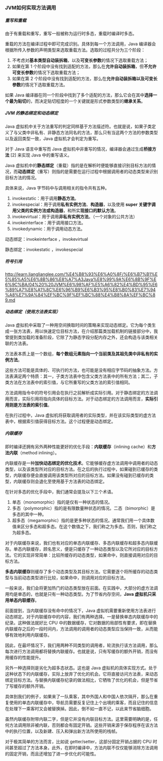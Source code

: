 ### JVM如何实现方法调用

##### 重写和重载

由于有重载和重写，重写一般被称为运行时多态，重载时编译时多态。

重载的方法在编译过程中即可完成识别。具体到每一个方法调用，Java 编译器会根据所传入参数的声明类型来选取重载方法。选取的过程共分为三个阶段：

1. 不考虑对**基本类型自动装拆箱**，以及**可变长参数**的情况下选取重载方法；
2. 如果在第 1 个阶段中没有找到适配的方法，那么在**允许自动装拆箱**，但**不允许可变长参数**的情况下选取重载方法；
3. 如果在第 2 个阶段中没有找到适配的方法，那么在**允许自动装拆箱以及可变长参数**的情况下选取重载方法。

如果 Java 编译器在同一个阶段中找到了多个适配的方法，那么它会在其中**选择一个最为贴切**的，而决定贴切程度的一个关键就是形式参数类型的**继承关系**。

##### JVM 的静态绑定和动态绑定

Java 虚拟机中关于方法重写的判定同样基于方法描述符。也就是说，如果子类定义了与父类中非私有、非静态方法同名的方法，那么只有当这两个方法的参数类型以及返回类型一致，Java 虚拟机才会判定为重写。

对于 Java 语言中重写而 Java 虚拟机中非重写的情况，编译器会通过生成**桥接方法** [2] 来实现 Java 中的重写语义。

Java 虚拟机中的**静态绑定**（重载）指的是在解析时便能够直接识别目标方法的情况，而**动态绑定**（重写）则指的是需要在运行过程中根据调用者的动态类型来识别目标方法的情况。

具体来说，Java 字节码中与调用相关的指令共有五种。

1. invokestatic：用于调用**静态方法**。
2. invokespecial：用于调用**私有实例方法**、**构造器**，以及使用 **super 关键字调用父类的实例方法或构造器**，和所实**现接口的默认方法**。
3. invokevirtual：用于调用**非私有实例方法**。（一个对象的公共方法）
4. invokeinterface：用于调用接口方法。
5. invokedynamic：用于调用动态方法。

动态绑定：invokeinterface ，invokevirtual 

静态绑定：invokestatic ，invokespecial 

##### 符号引用

http://learn.lianglianglee.com/%E4%B8%93%E6%A0%8F/%E6%B7%B1%E5%85%A5%E6%8B%86%E8%A7%A3Java%E8%99%9A%E6%8B%9F%E6%9C%BA/04%20%20JVM%E6%98%AF%E5%A6%82%E4%BD%95%E6%89%A7%E8%A1%8C%E6%96%B9%E6%B3%95%E8%B0%83%E7%94%A8%E7%9A%84%EF%BC%9F%EF%BC%88%E4%B8%8A%EF%BC%89.md

##### 动态绑定（使用方法表实现）

Java 虚拟机中采取了一种用空间换取时间的策略来实现动态绑定。它为每个类生成一张方法表，用以快速定位目标方法，在介绍那篇类加载机制的链接部分中，我曾提到类加载的准备阶段，它除了为静态字段分配内存之外，还会构造与该类相关联的方法表。

方法表本质上是一个数组，**每个数组元素指向一个当前类及其祖先类中非私有的实例方法**。

这些方法可能是具体的、可执行的方法，也可能是没有相应字节码的抽象方法。方法表满足两个特质：其一，子类方法表中包含父类方法表中的所有方法；其二，子类方法在方法表中的索引值，与它所重写的父类方法的索引值相同。

方法调用指令中的符号引用会在执行之前解析成实际引用。对于静态绑定的方法调用而言，实际引用将指向具体的目标方法。对于动态绑定的方法调用而言，**实际引用则是方法表的索引值**。

在执行过程中，Java 虚拟机将获取调用者的实际类型，并在该实际类型的虚方法表中，根据索引值获得目标方法。这个过程便是动态绑定。

##### 内联缓存

即时编译还拥有另外两种性能更好的优化手段：**内联缓存**（inlining cache）和**方法内联**（method inlining）。

内联缓存是一种**加快动态绑定的优化技术**。它能够缓存虚方法调用中调用者的动态类型，以及该类型所对应的目标方法。在之后的执行过程中，如果碰到已缓存的类型，内联缓存便会直接调用该类型所对应的目标方法。如果没有碰到已缓存的类型，内联缓存则会退化至使用基于方法表的动态绑定。

在针对多态的优化手段中，我们通常会提及以下三个术语。

1. 单态（monomorphic）指的是仅有一种状态的情况。
2. 多态（polymorphic）指的是有限数量种状态的情况。二态（bimorphic）是多态的其中一种。
3. 超多态（megamorphic）指的是更多种状态的情况。通常我们用一个具体数值来区分多态和超多态。在这个数值之下，我们称之为多态。否则，我们称之为超多态。

对于内联缓存来说，我们也有对应的单态内联缓存、多态内联缓存和超多态内联缓存。单态内联缓存，顾名思义，便是只缓存了一种动态类型以及它所对应的目标方法。它的实现非常简单：比较所缓存的动态类型，如果命中，则直接调用对应的目标方法。

**多态内联缓存**则缓存了多个动态类型及其目标方法。它需要逐个将所缓存的动态类型与当前动态类型进行比较，如果命中，则调用对应的目标方法。

一般来说，我们会将更加热门的动态类型放在前面。在实践中，大部分的虚方法调用均是单态的，也就是只有一种动态类型。为了节省内存空间，**Java 虚拟机只采用单态内联缓存**。

前面提到，当内联缓存没有命中的情况下，Java 虚拟机需要重新使用方法表进行动态绑定。对于内联缓存中的内容，我们有两种选择。一是替换单态内联缓存中的纪录。这种做法就好比 CPU 中的数据缓存，它对数据的局部性有要求，即在替换内联缓存之后的一段时间内，方法调用的调用者的动态类型应当保持一致，从而能够有效地利用内联缓存。

因此，在最坏情况下，我们用两种不同类型的调用者，轮流执行该方法调用，那么每次进行方法调用都将替换内联缓存。也就是说，只有写缓存的额外开销，而没有用缓存的性能提升。

另外一种选择则是劣化为超多态状态。这也是 Java 虚拟机的具体实现方式。处于这种状态下的内联缓存，实际上放弃了优化的机会。它将直接访问方法表，来动态绑定目标方法。与替换内联缓存纪录的做法相比，它牺牲了优化的机会，但是节省了写缓存的额外开销。

具体到我们的例子，如果来了一队乘客，其中外国人和中国人依次隔开，那么在重复使用的单态内联缓存中，导航员需要反复记住上个出境的乘客，而且记住的信息在处理下一乘客时又会被替换掉。因此，倒不如一直不记，以此来节省脑细胞。

虽然内联缓存附带内联二字，但是它并没有内联目标方法。这里需要明确的是，任何方法调用除非被内联，否则都会有固定开销。这些开销来源于保存程序在该方法中的执行位置，以及新建、压入和弹出新方法所使用的栈帧。

对于极其简单的方法而言，比如说 getter/setter，这部分固定开销占据的 CPU 时间甚至超过了方法本身。此外，在即时编译中，方法内联不仅仅能够消除方法调用的固定开销，而且还增加了进一步优化的可能性。